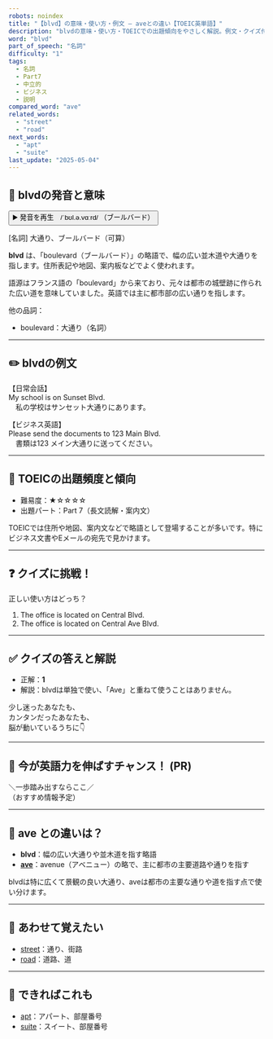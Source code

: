 ```yaml
---
robots: noindex
title: "【blvd】の意味・使い方・例文 ― aveとの違い【TOEIC英単語】"
description: "blvdの意味・使い方・TOEICでの出題傾向をやさしく解説。例文・クイズ付きでaveとの違いもわかりやすく学べます。"
word: "blvd"
part_of_speech: "名詞"
difficulty: "1"
tags:
  - 名詞
  - Part7
  - 中立的
  - ビジネス
  - 説明
compared_word: "ave"
related_words:
  - "street"
  - "road"
next_words:
  - "apt"
  - "suite"
last_update: "2025-05-04"
---
```


## 🔰 blvdの発音と意味

<button class="play-audio" onclick="playTTS('blvd')">
  <span class="play-audio-main">
    ▶️ 発音を再生　/ˈbʊl.ə.vɑːrd/
  </span>
  <span class="play-audio-sub">
    （ブールバード）
  </span>
</button>

[名詞] 大通り、ブールバード（可算）

**blvd** は、「boulevard（ブールバード）」の略語で、幅の広い並木道や大通りを指します。住所表記や地図、案内板などでよく使われます。

語源はフランス語の「boulevard」から来ており、元々は都市の城壁跡に作られた広い道を意味していました。英語では主に都市部の広い通りを指します。

他の品詞：  
- boulevard：大通り（名詞）

---

## ✏️ blvdの例文

【日常会話】  
My school is on Sunset Blvd.  
　私の学校はサンセット大通りにあります。

【ビジネス英語】  
Please send the documents to 123 Main Blvd.  
　書類は123 メイン大通りに送ってください。

---

## 🎯 TOEICの出題頻度と傾向

- 難易度：★☆☆☆☆
- 出題パート：Part 7（長文読解・案内文）

TOEICでは住所や地図、案内文などで略語として登場することが多いです。特にビジネス文書やEメールの宛先で見かけます。

---

## ❓ クイズに挑戦！

正しい使い方はどっち？

1. The office is located on Central Blvd.  
2. The office is located on Central Ave Blvd.

---

## ✅ クイズの答えと解説

- 正解：**1**
- 解説：blvdは単独で使い、「Ave」と重ねて使うことはありません。

少し迷ったあなたも、  
カンタンだったあなたも、  
脳が動いているうちに👇️

---

## 🚀 今が英語力を伸ばすチャンス！ (PR)

<div class="info-center">
＼一歩踏み出すならここ／<br>  
（おすすめ情報予定）
</div>

---

## 🤔  ave との違いは？

- **blvd**：幅の広い大通りや並木道を指す略語
- **[ave](/ave)**：avenue（アベニュー）の略で、主に都市の主要道路や通りを指す

blvdは特に広くて景観の良い大通り、aveは都市の主要な通りや道を指す点で使い分けます。

---

## 🧩 あわせて覚えたい

- [street](/street)：通り、街路
- [road](/road)：道路、道

---

## 📖 できればこれも

- [apt](/apt)：アパート、部屋番号
- [suite](/suite)：スイート、部屋番号

<!-- cvid: aid42_bid20 -->
